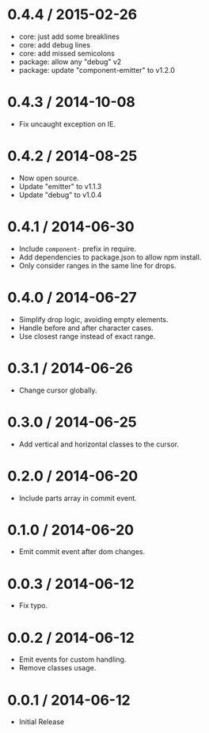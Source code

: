
0.4.4 / 2015-02-26
==================

  * core: just add some breaklines
  * core: add debug lines
  * core: add missed semicolons
  * package: allow any "debug" v2
  * package: update "component-emitter" to v1.2.0

0.4.3 / 2014-10-08
==================

  * Fix uncaught exception on IE.

0.4.2 / 2014-08-25
==================

  * Now open source.
  * Update "emitter" to v1.1.3
  * Update "debug" to v1.0.4

0.4.1 / 2014-06-30
==================

  * Include `component-` prefix in require.
  * Add dependencies to package.json to allow npm install.
  * Only consider ranges in the same line for drops.

0.4.0 / 2014-06-27
==================

  * Simplify drop logic, avoiding empty elements.
  * Handle before and after character cases.
  * Use closest range instead of exact range.

0.3.1 / 2014-06-26
==================

  * Change cursor globally.

0.3.0 / 2014-06-25
==================

  * Add vertical and horizontal classes to the cursor.

0.2.0 / 2014-06-20
==================

  * Include parts array in commit event.

0.1.0 / 2014-06-20
==================

  * Emit commit event after dom changes.

0.0.3 / 2014-06-12
==================

  * Fix typo.

0.0.2 / 2014-06-12
==================

  * Emit events for custom handling.
  * Remove classes usage.

0.0.1 / 2014-06-12
==================

  * Initial Release
